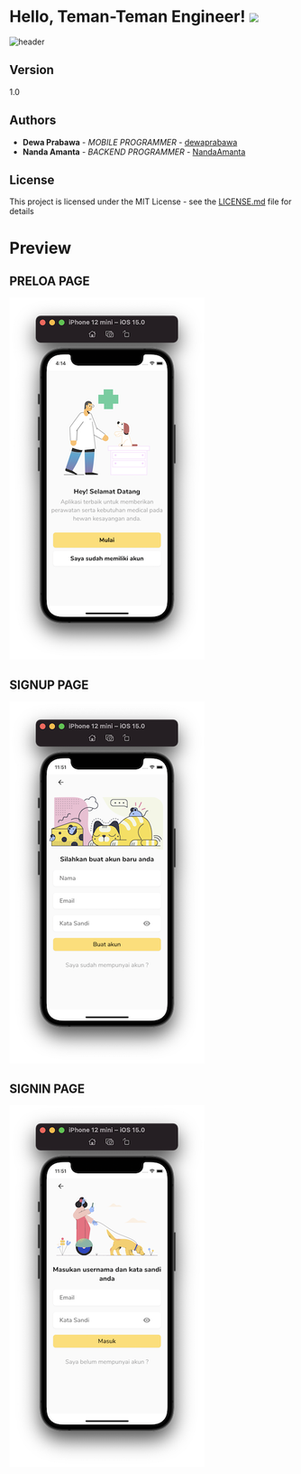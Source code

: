 # Hello, Teman-Teman Engineer! <img src="https://raw.githubusercontent.com/MartinHeinz/MartinHeinz/master/wave.gif" width="30px">

![header](https://capsule-render.vercel.app/api?type=wave&color=auto&height=300&section=footer&text=SR%20PROJECT&fontSize=90)

## Version

1.0

## Authors

* **Dewa Prabawa** - *MOBILE PROGRAMMER* - [dewaprabawa](https://github.com/dewaprabawa)
* **Nanda Amanta** - *BACKEND PROGRAMMER* - [NandaAmanta](https://github.com/NandaAmanta)


## License

This project is licensed under the MIT License - see the [LICENSE.md](LICENSE.md) file for details
# Preview 

## PRELOA PAGE
![](https://github.com/dewaprabawa/sr_project_flutter/blob/master/sc_1.png) 
## SIGNUP PAGE
![](https://github.com/dewaprabawa/sr_project_flutter/blob/master/sc_2.png) 
## SIGNIN PAGE
![](https://github.com/dewaprabawa/sr_project_flutter/blob/master/sc_3.png) 

